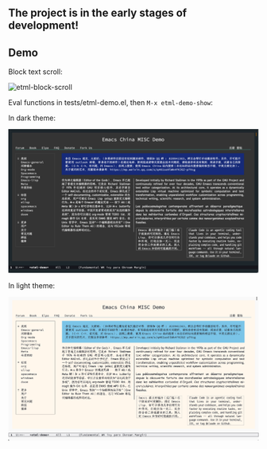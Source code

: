 ## **The project is in the early stages of development!**

## Demo

Block text scroll:

![etml-block-scroll](./images/etml-block-scroll.gif)

Eval functions in tests/etml-demo.el, then `M-x etml-demo-show`:

In dark theme:

![etml-demo-dark](./images/etml-demo-dark.png)

In light theme:

![etml-demo-light](./images/etml-demo-light.png)


